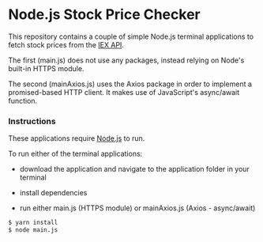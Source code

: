 # Node.js Stock Price Checker

This repository contains a couple of simple Node.js terminal applications to fetch stock prices from the [IEX API](https://iextrading.com/developer/). 

The first (main.js) does not use any packages, instead relying on Node's built-in HTTPS module. 

The second (mainAxios.js) uses the Axios package in order to implement a promised-based HTTP client. It makes use of JavaScript's async/await function. 

### Instructions

These applications require [Node.js](https://nodejs.org/) to run.

To run either of the terminal applications:

  - download the application and navigate to the application folder in your terminal
  
  - install dependencies
    
  - run either main.js (HTTPS module) or mainAxios.js (Axios - async/await)
 
```sh
$ yarn install
$ node main.js 
```
